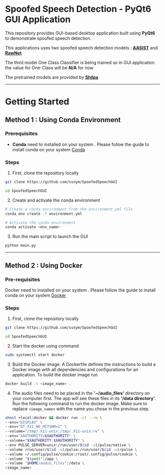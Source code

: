 # Spoofed Speech Detection - PyQt6 GUI Application

This repository provides GUI-based desktop application built using **PyQt6** to demonstrate spoofed speech detection. 

This applications uses two spoofed speech detection models :  **[AASIST](https://arxiv.org/abs/2110.01200)**  and **[RawNet](https://arxiv.org/abs/2011.01108)**

The third model One Class Classifier is being trained so in GUI application the value for One-Class will be **N/A** for now

The pretrained models are provided by **[Shilpa](https://github.com/shilpac131)**

---

# Getting Started


## Method 1 : Using Conda Environment

### <b> Prerequisites </b>

* **Conda** need to installed on your system . Please follow the guide to install conda on your system [Conda](https://docs.conda.io/projects/conda/en/latest/user-guide/install/index.html)

### Steps

1. First, clone the repository locally
```bash
git clone https://github.com/ssnym/SpoofedSpeechGUI

cd SpoofedSpeechGUI
```

2. Create and activate the conda environment

``` bash
# Create a conda environment from the environment.yml file
conda env create -f environment.yml

# Activate the conda environment
conda activate <env_name> 

```

3. Run the main script to launch the GUI

```bash
python main.py
```
---

## Method 2 : Using Docker

### <b> Pre-requisites </b>

Docker need to installed on your system . Please follow the guide to install conda on your system [Docker](https://docs.docker.com/engine/install/)

### **Steps**

1. First, clone the repository locally
```bash
git clone https://github.com/ssnym/SpoofedSpeechGUI

cd SpoofedSpeechGUI
```

2. Start the docker using command

```bash
sudo systemctl start docker
```

3. Build the Docker image. A Dockerfile defines the instructions to build a Docker image with all dependencies and configurations for an application. To build the docker image run

```bash
docker build -t <image_name> .
```

4. The audio files need to be placed in the **'~/audio_files'** directory on your computer first. The app will see these files in its **'/data directory'**.<br>
Run the following command to run the docker image. Make sure to replace `<image_name>` with the name you chose in the previous step.

```bash
xhost +local:docker && docker run -it --rm \
--env="DISPLAY" \
--env="QT_X11_NO_MITSHM=1" \
--volume="/tmp/.X11-unix:/tmp/.X11-unix:rw" \
--env="XAUTHORITY=$XAUTHORITY" \
--volume="$XAUTHORITY:$XAUTHORITY" \
--env PULSE_SERVER=unix:/run/user/$(id -u)/pulse/native \
--volume /run/user/$(id -u)/pulse:/run/user/$(id -u)/pulse \
--volume ~/.config/pulse/cookie:/root/.config/pulse/cookie \
--volume "$(pwd)":/app \
--volume "$HOME/audio_files":/data \
<image_name>
```




